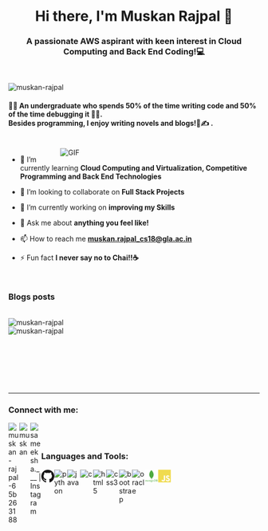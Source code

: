 <h1 align="center">Hi there, I'm Muskan Rajpal 👋</h1>
<h3 align="center">A passionate AWS aspirant with keen interest in Cloud Computing and Back End Coding!💻</h3>

<br>

<p align="left"> <img src="https://komarev.com/ghpvc/?username=muskan-rajpal" alt="muskan-rajpal" /> </p>

#### 👩‍🎓 An undergraduate who spends 50% of the time writing code and 50% of the time debugging it 👩‍💻. <br /> Besides programming, I enjoy writing novels and blogs!📖✍ .

<br />
<img align="right" alt="GIF" src="https://media1.giphy.com/media/p4NLw3I4U0idi/200.webp?cid=ecf05e47ut5pr45pj9m7x00dco0dgwmqq1so04zmjkqx6daz&rid=200.webp" width="400px" />

- 🌱 I’m currently learning **Cloud Computing and Virtualization, Competitive Programming and Back End Technologies**

- 👯 I’m looking to collaborate on **Full Stack Projects**

- 🔭 I’m currently working on **improving my Skills**

- 💬 Ask me about **anything you feel like!**

- 📫 How to reach me **muskan.rajpal_cs18@gla.ac.in**

- ⚡ Fun fact **I never say no to Chai!!☕**

<br>

### Blogs posts
<!-- BLOG-POST-LIST:START -->
<!-- BLOG-POST-LIST:END -->
<br>

<img src="https://github-readme-stats.vercel.app/api/top-langs/?username=muskan-rajpal&layout=compact&hide=html&hide_border=true,issues&theme=gruvbox" alt="muskan-rajpal" />
<br />
<img align="left" src="https://github-readme-stats.vercel.app/api?username=muskan-rajpal&show_icons=true&hide_border=true&count_private=true&hide=prs,issues&theme=gruvbox" alt="muskan-rajpal" />
<br />
<br />
<br />
<br />
<br />
<br />
<br />

<hr>

### Connect with me:
<a href="https://www.linkedin.com/mwlite/in/muskan-rajpal-65b263188" target="_blank">
  <img align="left" alt="muskan-rajpal-65b263188" | Linkedin" title="LinkedIn"  width="22px" src="https://cdn.jsdelivr.net/npm/simple-icons@v3/icons/linkedin.svg""> 
</a>                                                                                                                                     
<a href="https://www.hackerrank.com/_181500405" target="_blank">
  <img align="left" alt="muskan" | HackerRank" title="HackerRank" width="22px" src="https://cdn.jsdelivr.net/npm/simple-icons@v3/icons/hackerrank.svg"> 
</a>
                                                                                                                                                                               <a href="https://instagram.com/xo_muskan_xo" target="_blank">
  <img align="left" alt="sameeksha.___ | Instagram" title="Instagram" width="22px" src="https://cdn.jsdelivr.net/npm/simple-icons@3.0.1/icons/instagram.svg">
</a>
<br />
<br />

### Languages and Tools:
<img align="left" alt="GitHub" title="Github" width="26px" src="https://raw.githubusercontent.com/github/explore/78df643247d429f6cc873026c0622819ad797942/topics/github/github.png" />

<img align="left" alt="python" title="Python" width="26px" src="https://devicons.github.io/devicon/devicon.git/icons/python/python-original.svg" />

<img align="left" alt="java" title="Java" width="26px" src="https://devicons.github.io/devicon/devicon.git/icons/java/java-original-wordmark.svg" />

<img align="left" alt="c" title="C" width="26px" src="https://devicons.github.io/devicon/devicon.git/icons/c/c-original.svg" />

<img align="left" alt="html5" title="HTML5" width="26px" src="https://devicons.github.io/devicon/devicon.git/icons/html5/html5-original-wordmark.svg" />

<img align="left" alt="css3" title="CSS3" width="26px" src="https://devicons.github.io/devicon/devicon.git/icons/css3/css3-original-wordmark.svg" />

<img align="left" alt="bootstrap" title="Bootstrap4 & Bootstrap5" width="26px" src="https://devicons.github.io/devicon/devicon.git/icons/bootstrap/bootstrap-plain.svg" /> 

<img align="left" alt="oracle" title="Oracle" width="26px" src="https://devicons.github.io/devicon/devicon.git/icons/oracle/oracle-original.svg" /> 
<img align="left" alt="Mongo" title="Mongo" width="26px" src="https://raw.githubusercontent.com/devicons/devicon/master/icons/mongodb/mongodb-plain-wordmark.svg" /> 

<img align="left" alt="JavaScript" title="JavaScript" width="26px" src="https://raw.githubusercontent.com/devicons/devicon/master/icons/javascript/javascript-plain.svg" />
<br /><br />
